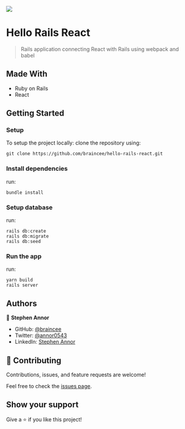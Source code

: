 ![](https://img.shields.io/badge/Microverse-blueviolet)

# Hello Rails React

> Rails application connecting React with Rails using webpack and babel

## Made With

- Ruby on Rails
- React

## Getting Started

### Setup

To setup the project locally: clone the repository using:

```
git clone https://github.com/braincee/hello-rails-react.git
```

### Install dependencies
run:
```
bundle install
```

### Setup database
run:
```
rails db:create
rails db:migrate
rails db:seed
```

### Run the app
run:
```
yarn build
rails server
```

## Authors

👤 **Stephen Annor**

- GitHub: [@braincee](https://github.com/braincee)
- Twitter: [@annor0543](https://twitter.com/annor0543)
- LinkedIn: [Stephen Annor](https://www.linkedin.com/in/stephen-annor/)

## 🤝 Contributing

Contributions, issues, and feature requests are welcome!

Feel free to check the [issues page](https://github.com/braincee/hello-rails-react/issues).

## Show your support

Give a ⭐️ if you like this project!
